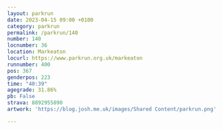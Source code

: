 ```yaml
---
layout: parkrun
date: 2023-04-15 09:00 +0100
category: parkrun
permalink: /parkrun/140
number: 140
locnumber: 36
location: Markeaton
locurl: https://www.parkrun.org.uk/markeaton
runnumber: 400
pos: 367
genderpos: 223
time: "40:39"
agegrade: 31.86%
pb: False
strava: 8892955890
artwork: 'https://blog.josh.me.uk/images/Shared Content/parkrun.png'

---
```

